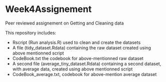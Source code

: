 # Week4Assignement
Peer reviewed assignement on Getting and Cleaning data

This repository includes:
- Rscript (Run analysis.R) used to clean and create the datasets
- A file (tidy_dataset.Rdata) containing the raw dataset created using above mentionned script
- CodeBook.txt the codebook for above-mentionned raw dataset
- A second file (average_tiny_dataset.Rdata) containing a second dataset, with average data, created using above mentionned script
- CodeBook_average.txt, codebook for above-mention average dataset

